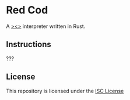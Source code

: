 Red Cod
=======

A [><>](https://esolangs.org/wiki/Fish) interpreter written in Rust.

## Instructions

???

## License

This repository is licensed under the [ISC License](LICENSE)

